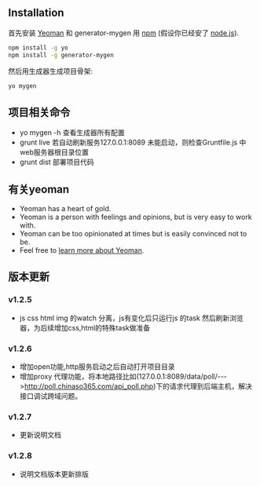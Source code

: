 ## Installation

首先安装  [Yeoman](http://yeoman.io) 和 generator-mygen 用 [npm](https://www.npmjs.com/) (假设你已经安了 [node.js](https://nodejs.org/)).

```bash
npm install -g yo
npm install -g generator-mygen
```

然后用生成器生成项目骨架:

```bash
yo mygen
```
## 项目相关命令
 * yo mygen -h 查看生成器所有配置
 * grunt live  若自动刷新服务127.0.0.1:8089 未能启动，则检查Gruntfile.js 中web服务器根目录位置
 * grunt dist  部署项目代码

## 有关yeoman

 * Yeoman has a heart of gold.
 * Yeoman is a person with feelings and opinions, but is very easy to work with.
 * Yeoman can be too opinionated at times but is easily convinced not to be.
 * Feel free to [learn more about Yeoman](http://yeoman.io/).
 ##  版本更新

 ### v1.2.5
 * js css html img 的watch 分离，js有变化后只运行js 的task 然后刷新浏览器，为后续增加css,html的特殊task做准备

 ### v1.2.6 
 * 增加open功能,http服务启动之后自动打开项目目录
 * 增加proxy 代理功能，将本地路径比如(127.0.0.1:8089/data/poll/--->http://poll.chinaso365.com/api_poll.php)下的请求代理到后端主机，解决接口调试跨域问题。

 ### v1.2.7
 * 更新说明文档

 ### v1.2.8
 * 说明文档版本更新排版